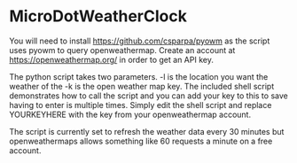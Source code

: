 # MicroDotWeatherClock

You will need to install https://github.com/csparpa/pyowm as the script uses pyowm to query openweathermap.
Create an account at https://openweathermap.org/ in order to get an API key.

The python script takes two parameters. -l is the location you want the weather of the -k is the open weather map key.
The included shell script demonstrates how to call the script and you can add your key to this to save having to enter is multiple times. Simply edit the shell script and replace YOURKEYHERE with the key from your openweathermap account.

The script is currently set to refresh the weather data every 30 minutes but openweathermaps allows something like 60 requests a minute on a free account.
